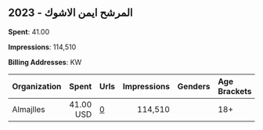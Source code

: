 ## 2023 - المرشح ايمن الاشوك 
**Spent**: 41.00

**Impressions**: 114,510

**Billing Addresses**: KW

|Organization|Spent|Urls|Impressions|Genders|Age Brackets|Country Codes|
|:---|---:|:---|---:|:---|:---|:---|
|Almajlles|41.00 USD|[0](https://www.snap.com/political-ads/asset/3645c5e049a6d432de75de759da3e95fc50a71c2e605eee6786d0a7ad54cb98e?mediaType=png)|114,510||18+|kuwait|
